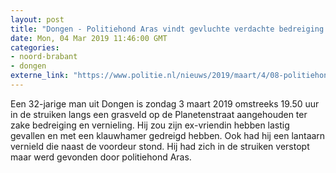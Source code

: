 ```yaml
---
layout: post
title: "Dongen - Politiehond Aras vindt gevluchte verdachte bedreiging in de struiken"
date: Mon, 04 Mar 2019 11:46:00 GMT
categories: 
- noord-brabant 
- dongen 
externe_link: "https://www.politie.nl/nieuws/2019/maart/4/08-politiehond-aras-vindt-gevluchte-verdachte-bedreiging-in-de-struiken.html"
---
```


Een 32-jarige man uit Dongen is zondag 3 maart 2019 omstreeks 19.50 uur in de struiken langs een grasveld op de Planetenstraat aangehouden ter zake bedreiging en vernieling. Hij zou zijn ex-vriendin hebben lastig gevallen en met een klauwhamer gedreigd hebben.  Ook had hij een lantaarn vernield die naast de voordeur stond. Hij had zich in de struiken verstopt maar werd gevonden door politiehond Aras.
